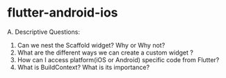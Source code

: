 # flutter-android-ios
A. Descriptive Questions: 
1. Can we nest the Scaffold widget? Why or Why not? 
2. What are the different ways we can create a custom widget ? 
3. How can I access platform(iOS or Android) specific code from Flutter? 
4. What is BuildContext? What is its importance? 
